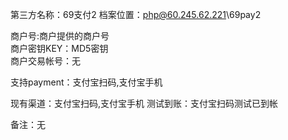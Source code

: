 第三方名称：69支付2 
档案位置：php@60.245.62.221\69pay2  
 
商户号:商户提供的商户号  
商户密钥KEY：MD5密钥  
商户交易帐号：无
 
支持payment：支付宝扫码,支付宝手机 
 
现有渠道：支付宝扫码,支付宝手机
测试到账：支付宝扫码测试已到帐  
 
备注：无
